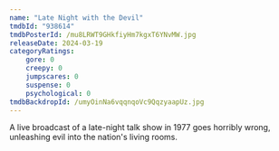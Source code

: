 ```yaml
---
name: "Late Night with the Devil"
tmdbId: "938614"
tmdbPosterId: /mu8LRWT9GHkfiyHm7kgxT6YNvMW.jpg
releaseDate: 2024-03-19
categoryRatings:
    gore: 0
    creepy: 0
    jumpscares: 0
    suspense: 0
    psychological: 0
tmdbBackdropId: /umyOinNa6vqqnqoVc9QqzyaapUz.jpg
---
```

A live broadcast of a late-night talk show in 1977 goes horribly wrong, unleashing evil into the nation's living rooms.
